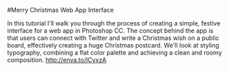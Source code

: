 #Merry Christmas Web App Interface

In this tutorial I'll walk you through the process of creating a simple, festive interface for a web app in Photoshop CC. The concept behind the app is that users can connect with Twitter and write a Christmas wish on a public board, effectively creating a huge Christmas postcard. We'll look at styling typography, combining a flat color palette and achieving a clean and roomy composition.
http://enva.to/ICyxzA
